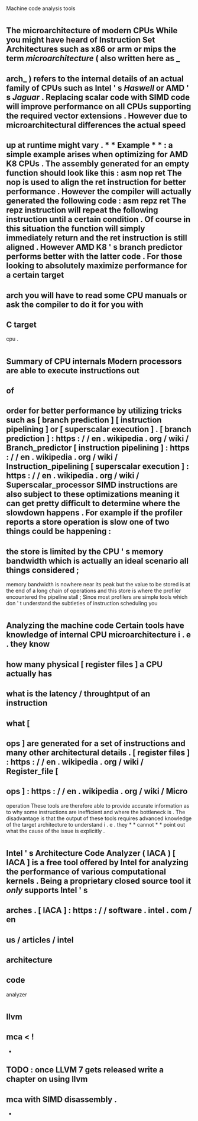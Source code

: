 #
Machine
code
analysis
tools
#
#
The
microarchitecture
of
modern
CPUs
While
you
might
have
heard
of
Instruction
Set
Architectures
such
as
x86
or
arm
or
mips
the
term
_microarchitecture_
(
also
written
here
as
_
-
arch_
)
refers
to
the
internal
details
of
an
actual
family
of
CPUs
such
as
Intel
'
s
_Haswell_
or
AMD
'
s
_Jaguar_
.
Replacing
scalar
code
with
SIMD
code
will
improve
performance
on
all
CPUs
supporting
the
required
vector
extensions
.
However
due
to
microarchitectural
differences
the
actual
speed
-
up
at
runtime
might
vary
.
*
*
Example
*
*
:
a
simple
example
arises
when
optimizing
for
AMD
K8
CPUs
.
The
assembly
generated
for
an
empty
function
should
look
like
this
:
asm
nop
ret
The
nop
is
used
to
align
the
ret
instruction
for
better
performance
.
However
the
compiler
will
actually
generated
the
following
code
:
asm
repz
ret
The
repz
instruction
will
repeat
the
following
instruction
until
a
certain
condition
.
Of
course
in
this
situation
the
function
will
simply
immediately
return
and
the
ret
instruction
is
still
aligned
.
However
AMD
K8
'
s
branch
predictor
performs
better
with
the
latter
code
.
For
those
looking
to
absolutely
maximize
performance
for
a
certain
target
-
arch
you
will
have
to
read
some
CPU
manuals
or
ask
the
compiler
to
do
it
for
you
with
-
C
target
-
cpu
.
#
#
#
Summary
of
CPU
internals
Modern
processors
are
able
to
execute
instructions
out
-
of
-
order
for
better
performance
by
utilizing
tricks
such
as
[
branch
prediction
]
[
instruction
pipelining
]
or
[
superscalar
execution
]
.
[
branch
prediction
]
:
https
:
/
/
en
.
wikipedia
.
org
/
wiki
/
Branch_predictor
[
instruction
pipelining
]
:
https
:
/
/
en
.
wikipedia
.
org
/
wiki
/
Instruction_pipelining
[
superscalar
execution
]
:
https
:
/
/
en
.
wikipedia
.
org
/
wiki
/
Superscalar_processor
SIMD
instructions
are
also
subject
to
these
optimizations
meaning
it
can
get
pretty
difficult
to
determine
where
the
slowdown
happens
.
For
example
if
the
profiler
reports
a
store
operation
is
slow
one
of
two
things
could
be
happening
:
-
the
store
is
limited
by
the
CPU
'
s
memory
bandwidth
which
is
actually
an
ideal
scenario
all
things
considered
;
-
memory
bandwidth
is
nowhere
near
its
peak
but
the
value
to
be
stored
is
at
the
end
of
a
long
chain
of
operations
and
this
store
is
where
the
profiler
encountered
the
pipeline
stall
;
Since
most
profilers
are
simple
tools
which
don
'
t
understand
the
subtleties
of
instruction
scheduling
you
#
#
Analyzing
the
machine
code
Certain
tools
have
knowledge
of
internal
CPU
microarchitecture
i
.
e
.
they
know
-
how
many
physical
[
register
files
]
a
CPU
actually
has
-
what
is
the
latency
/
throughtput
of
an
instruction
-
what
[
-
ops
]
are
generated
for
a
set
of
instructions
and
many
other
architectural
details
.
[
register
files
]
:
https
:
/
/
en
.
wikipedia
.
org
/
wiki
/
Register_file
[
-
ops
]
:
https
:
/
/
en
.
wikipedia
.
org
/
wiki
/
Micro
-
operation
These
tools
are
therefore
able
to
provide
accurate
information
as
to
why
some
instructions
are
inefficient
and
where
the
bottleneck
is
.
The
disadvantage
is
that
the
output
of
these
tools
requires
advanced
knowledge
of
the
target
architecture
to
understand
i
.
e
.
they
*
*
cannot
*
*
point
out
what
the
cause
of
the
issue
is
explicitly
.
#
#
Intel
'
s
Architecture
Code
Analyzer
(
IACA
)
[
IACA
]
is
a
free
tool
offered
by
Intel
for
analyzing
the
performance
of
various
computational
kernels
.
Being
a
proprietary
closed
source
tool
it
_only_
supports
Intel
'
s
-
arches
.
[
IACA
]
:
https
:
/
/
software
.
intel
.
com
/
en
-
us
/
articles
/
intel
-
architecture
-
code
-
analyzer
#
#
llvm
-
mca
<
!
-
-
TODO
:
once
LLVM
7
gets
released
write
a
chapter
on
using
llvm
-
mca
with
SIMD
disassembly
.
-
-
>
